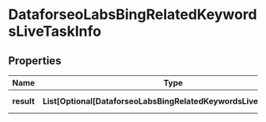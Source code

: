 # DataforseoLabsBingRelatedKeywordsLiveTaskInfo


## Properties

| Name | Type | Description | Notes |
|------------ | ------------- | ------------- | -------------|
**result** | **List[Optional[DataforseoLabsBingRelatedKeywordsLiveResultInfo]]** | array of results |[optional]|